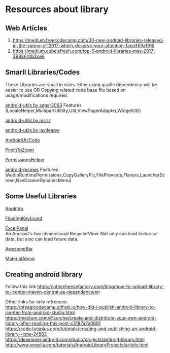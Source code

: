 # Resources about library

## Web Articles
1. https://medium.freecodecamp.com/30-new-android-libraries-released-in-the-spring-of-2017-which-deserve-your-attention-faea359a1915
2. https://medium.cobeisfresh.com/top-5-android-libraries-may-2017-3988610b3ce6

## Smarll Libraries/Codes
These Libraries are small in sizes. Eithe using gradle dependency will be easier to use OR Copying related code base file based on usage/modifications required.

[android-utils by sagar2093](https://github.com/sagar2093/android-utils)
Features (LocaleHelper,MultipartUtiltity,Util,ViewPagerAdapter,WidgetUtil)

[android-utils by nisrlz](https://github.com/nisrulz/android-utils)

[android-utils by jaydeepw](https://github.com/jaydeepw/android-utils)

[AndroidUtilCode](https://github.com/Blankj/AndroidUtilCode)

[PinchToZoom](https://github.com/martinwithaar/PinchToZoom)

[PermissionsHelper](https://github.com/apl-devs/Permissions-Helper)

[android-recipes](https://github.com/ptyagicodecamp/android-recipes)
Features (AudioRuntimePermissions,CopyGalleryPic,FileProviede,Flavors,LauncherScreen,NavDrawerDynamicMenu)

## Some Useful Libraries

   [AppIntro](https://github.com/apl-devs/AppIntro)
   
   [FloatingKeyboard](https://github.com/GeorgeArgyrakis/FloatingKeyboard)
   
   [ExcelPanel](https://github.com/zhouchaoyuan/excelPanel)  
   An Android's two-dimensional RecyclerView. Not only can load historical data, but also can load future data.  

   [AwesomeBar](https://github.com/florent37/AwesomeBar)
   
   [MaterialAbout](https://github.com/jrvansuita/MaterialAbout)
   
## Creating android library
   Follow this link
   https://inthecheesefactory.com/blog/how-to-upload-library-to-jcenter-maven-central-as-dependency/en
   
   Other links for only refrences  
   https://ptyagicodecamp.github.io/how-did-i-publish-android-library-to-jcenter-from-android-studio.html  
   https://medium.com/@zurche/create-and-distribute-your-own-android-library-after-reading-this-post-c3187a2a0691  
   https://code.tutsplus.com/tutorials/creating-and-publishing-an-android-library--cms-24582  
   https://developer.android.com/studio/projects/android-library.html  
   http://www.vogella.com/tutorials/AndroidLibraryProjects/article.html  
